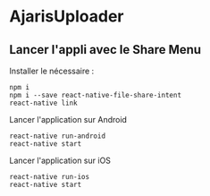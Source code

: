 # AjarisUploader

## Lancer l'appli avec le Share Menu

Installer le nécessaire :
```
npm i
npm i --save react-native-file-share-intent
react-native link
```
Lancer l'application sur Android
```
react-native run-android
react-native start 
```
Lancer l'application sur iOS
```
react-native run-ios
react-native start 
```
